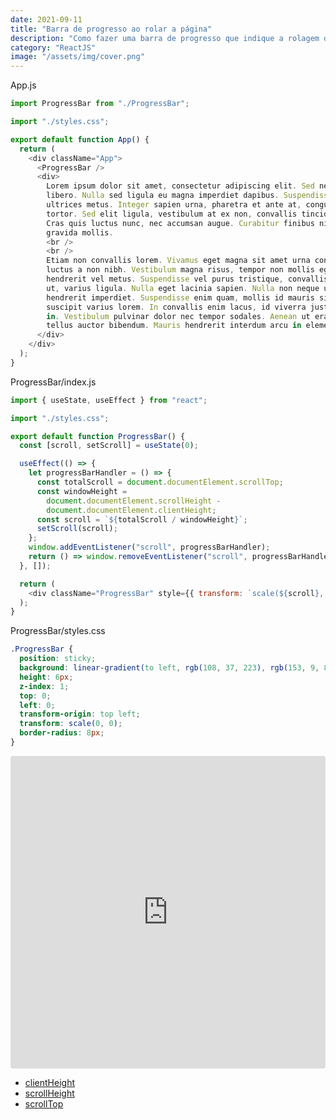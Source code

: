 ```yaml
---
date: 2021-09-11
title: "Barra de progresso ao rolar a página"
description: "Como fazer uma barra de progresso que indique a rolagem da página?"
category: "ReactJS"
image: "/assets/img/cover.png"
---
```


App.js

```javascript
import ProgressBar from "./ProgressBar";

import "./styles.css";

export default function App() {
  return (
    <div className="App">
      <ProgressBar />
      <div>
        Lorem ipsum dolor sit amet, consectetur adipiscing elit. Sed nec nisi
        libero. Nulla sed ligula eu magna imperdiet dapibus. Suspendisse sed
        ultrices metus. Integer sapien urna, pharetra et ante at, congue rutrum
        tortor. Sed elit ligula, vestibulum at ex non, convallis tincidunt mi.
        Cras quis luctus nunc, nec accumsan augue. Curabitur finibus nibh ac
        gravida mollis.
        <br />
        <br />
        Etiam non convallis lorem. Vivamus eget magna sit amet urna condimentum
        luctus a non nibh. Vestibulum magna risus, tempor non mollis eget,
        hendrerit vel metus. Suspendisse vel purus tristique, convallis lectus
        ut, varius ligula. Nulla eget lacinia sapien. Nulla non neque ut lacus
        hendrerit imperdiet. Suspendisse enim quam, mollis id mauris sit amet,
        suscipit varius lorem. In convallis enim lacus, id viverra justo commodo
        in. Vestibulum pulvinar dolor nec tempor sodales. Aenean ut erat vel
        tellus auctor bibendum. Mauris hendrerit interdum arcu in elementum.
      </div>
    </div>
  );
}

```

ProgressBar/index.js

```javascript
import { useState, useEffect } from "react";

import "./styles.css";

export default function ProgressBar() {
  const [scroll, setScroll] = useState(0);

  useEffect(() => {
    let progressBarHandler = () => {
      const totalScroll = document.documentElement.scrollTop;
      const windowHeight =
        document.documentElement.scrollHeight -
        document.documentElement.clientHeight;
      const scroll = `${totalScroll / windowHeight}`;
      setScroll(scroll);
    };
    window.addEventListener("scroll", progressBarHandler);
    return () => window.removeEventListener("scroll", progressBarHandler);
  }, []);

  return (
    <div className="ProgressBar" style={{ transform: `scale(${scroll}, 1)` }} />
  );
}
```

ProgressBar/styles.css

```css
.ProgressBar {
  position: sticky;
  background: linear-gradient(to left, rgb(108, 37, 223), rgb(153, 9, 84));
  height: 6px;
  z-index: 1;
  top: 0;
  left: 0;
  transform-origin: top left;
  transform: scale(0, 0);
  border-radius: 8px;
}
```

<iframe src="https://codesandbox.io/embed/progress-bar-on-scroll-rno17?fontsize=14&hidenavigation=1&theme=dark"
    style="width:100%; height:500px; border:0; border-radius: 4px; overflow:hidden;"
    title="progress-bar-on-scroll"
    allow="accelerometer; ambient-light-sensor; camera; encrypted-media; geolocation; gyroscope; hid; microphone; midi; payment; usb; vr; xr-spatial-tracking"
    sandbox="allow-forms allow-modals allow-popups allow-presentation allow-same-origin allow-scripts"
></iframe>


- <a href="https://developer.mozilla.org/en-US/docs/Web/API/Element/clientHeight" target="_blank" rel="noopener noreferrer">clientHeight</a>
- <a href="https://developer.mozilla.org/en-US/docs/Web/API/Element/scrollHeight" target="_blank" rel="noopener noreferrer">scrollHeight</a> 
- <a href="https://developer.mozilla.org/en-US/docs/Web/API/Element/scrollTop" target="_blank" rel="noopener noreferrer">scrollTop</a> 
